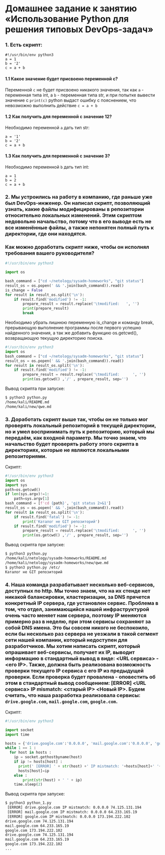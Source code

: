 # Домашнее задание к занятию «Использование Python для решения типовых DevOps-задач»

### 1. Есть скрипт:
````
#!/usr/bin/env python3
a = 1
b = '2'
c = a + b
````
#### 1.1 Какое значение будет присвоено переменной c?  
  
Переменной `c` не будет присвоено никакого значения, так как `a` - переменная типа int, а `b` - переменная типа str, и при попытке вывести значение с `print(c)` python выдаст ошибку с пояснением, что невозможно выполнить действие `c = a + b`

#### 1.2 Как получить для переменной c значение 12?

Необходимо переменной `a` дать тип str:
````
a = '1'
b = '2'
c = a + b
````
#### 1.3 Как получить для переменной c значение 3?

Необходимо переменной `b` дать тип int:
````
a = 1
b = 2
c = a + b
````

### 2. Мы устроились на работу в компанию, где раньше уже был DevOps-инженер. Он написал скрипт, позволяющий узнать, какие файлы модифицированы в репозитории относительно локальных изменений. Этим скриптом недовольно начальство, потому что в его выводе есть не все изменённые файлы, а также непонятен полный путь к директории, где они находятся.

### Как можно доработать скрипт ниже, чтобы он исполнял требования вашего руководителя?

```python
#!/usr/bin/env python3

import os

bash_command = ["cd ~/netology/sysadm-homeworks", "git status"]
result_os = os.popen(' && '.join(bash_command)).read()
is_change = False
for result in result_os.split('\n'):
    if result.find('modified') != -1:
        prepare_result = result.replace('\tmodified:   ', '')
        print(prepare_result)
        break
```
Необходимо убрать лишнюю переменную is_change и команду break, прерывающую выполнение программы после первого успешно найденного значения, а так же добавить функцию os.getcwd(), возвращающую текущую директорию поиска.

```python
#!/usr/bin/env python3
import os
bash_command = ["cd ~/netology/sysadm-homeworks", "git status"]
result_os = os.popen(' && '.join(bash_command)).read()
for result in result_os.split('\n'):
    if result.find('modified') != -1:
        prepare_result = result.replace('\tmodified:      ', '')
        print(os.getcwd() ,'/' , prepare_result, sep='')
```

Вывод скрипта при запуске:
```bash
$ python3 python.py
/home/kali/README.md
/home/kali/new/qwe.md
```

### 3. Доработать скрипт выше так, чтобы он не только мог проверять локальный репозиторий в текущей директории, но и умел воспринимать путь к репозиторию, который мы передаём, как входной параметр. Мы точно знаем, что начальство будет проверять работу этого скрипта в директориях, которые не являются локальными репозиториями.
Скрипт:
```python
#!/usr/bin/env python3
import os
import sys
path=os.getcwd()
if len(sys.argv)!=1:
    path=sys.argv[1]
bash_command = [f'cd {path}', 'git status 2>&1']
result_os = os.popen(' && '.join(bash_command)).read()
for result in result_os.split('\n'):
    if result.find('fatal') != -1:
        print('Каталог не GIT репозиторий')
    if result.find('modified') != -1:
        prepare_result = result.replace('\tmodified:      ', '')
        print(os.getcwd() ,'/' , prepare_result, sep='')
```

Вывод скрипта при запуске:

```bash
$ python3 python.py
/home/kali/netology/sysadm-homeworks/README.md
/home/kali/netology/sysadm-homeworks/new/qwe.md
$ python3 python.py /etc/
Каталог не GIT репозиторий
```

### 4. Наша команда разрабатывает несколько веб-сервисов, доступных по http. Мы точно знаем, что на их стенде нет никакой балансировки, кластеризации, за DNS прячется конкретный IP сервера, где установлен сервис. Проблема в том, что отдел, занимающийся нашей инфраструктурой очень часто меняет нам сервера, поэтому IP меняются примерно раз в неделю, при этом сервисы сохраняют за собой DNS имена. Это бы совсем никого не беспокоило, если бы несколько раз сервера не уезжали в такой сегмент сети нашей компании, который недоступен для разработчиков. Мы хотим написать скрипт, который опрашивает веб-сервисы, получает их IP, выводит информацию в стандартный вывод в виде: <URL сервиса> - <его IP>. Также, должна быть реализована возможность проверки текущего IP сервиса c его IP из предыдущей проверки. Если проверка будет провалена - оповестить об этом в стандартный вывод сообщением: [ERROR] <URL сервиса> IP mismatch: <старый IP> <Новый IP>. Будем считать, что наша разработка реализовала сервисы: `drive.google.com`, `mail.google.com`, `google.com`.

Скрипт:

```python
#!/usr/bin/env python3

import socket
import time

hosts = {'drive.google.com':'0.0.0.0', 'mail.google.com':'0.0.0.0', 'google.com':'0.0.0.0'}
while 1 == 1 :
  for host in hosts :
    ip = socket.gethostbyname(host)
    if ip != hosts[host] :
      print(' [ERROR] ' + str(host) +' IP mistmatch: '+hosts[host]+' '+ip)
      hosts[host]=ip
    else :
        print(str(host) + ' ' + ip)
    time.sleep(2)
```

Вывод скрипта при запуске:

```bash
$ python3 python_1.py
 [ERROR] drive.google.com IP mistmatch: 0.0.0.0 74.125.131.194
 [ERROR] mail.google.com IP mistmatch: 0.0.0.0 64.233.165.19
 [ERROR] google.com IP mistmatch: 0.0.0.0 173.194.222.102
drive.google.com 74.125.131.194
mail.google.com 64.233.165.19
google.com 173.194.222.102
drive.google.com 74.125.131.194
mail.google.com 64.233.165.19
google.com 173.194.222.102
...
```
